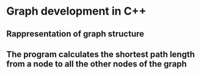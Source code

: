 # Graph development in C++
## Rappresentation of graph structure
## The program calculates the shortest path length from a node to all the other nodes of the graph

